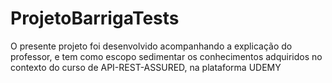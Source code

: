 # ProjetoBarrigaTests
O presente projeto foi desenvolvido acompanhando a explicação do professor, e tem como escopo sedimentar os conhecimentos adquiridos no contexto do curso de API-REST-ASSURED,  na plataforma UDEMY 
